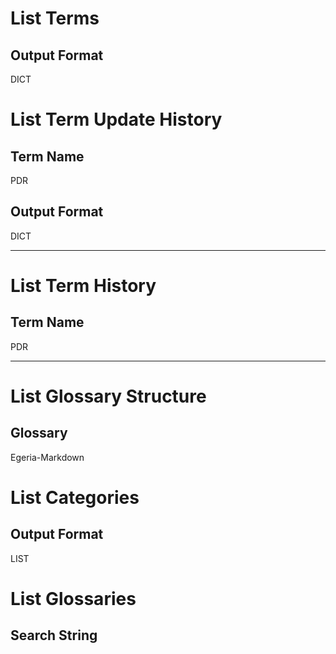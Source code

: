

# List Terms
## Output Format
DICT

# List Term Update History

## Term Name

PDR
## Output Format
DICT

___

# List Term History

## Term Name

PDR


___

# List Glossary Structure

## Glossary

Egeria-Markdown

# List Categories

## Output Format
LIST


# List Glossaries

## Search String
